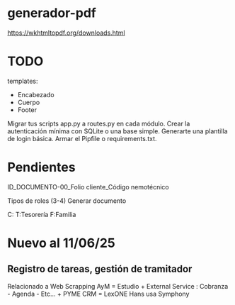 # generador-pdf
https://wkhtmltopdf.org/downloads.html

# TODO
templates:
- Encabezado
- Cuerpo
- Footer

Migrar tus scripts app.py a routes.py en cada módulo.
Crear la autenticación mínima con SQLite o una base simple.
Generarte una plantilla de login básica.
Armar el Pipfile o requirements.txt.

# Pendientes
ID_DOCUMENTO-00_Folio cliente_Código nemotécnico

Tipos de roles (3-4)
Generar documento

C:
T:Tesorería
F:Familia

# Nuevo al 11/06/25
## Registro de tareas, gestión de tramitador
Relacionado a Web Scrapping
AyM = Estudio + External Service : Cobranza - Agenda - Etc... + PYME
CRM = LexONE
Hans usa Symphony